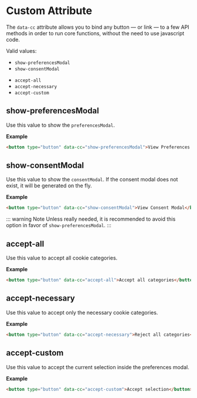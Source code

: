 # Custom Attribute

The `data-cc` attribute allows you to bind any button — or link  — to a few API methods in order to run core functions, without the need to use javascript code.

Valid values:
- `show-preferencesModal`
- `show-consentModal`

* `accept-all`
* `accept-necessary`
* `accept-custom`

## show-preferencesModal
Use this value to show the `preferencesModal`.

**Example** <br>
```html
<button type="button" data-cc="show-preferencesModal">View Preferences Modal</button>
```

## show-consentModal
Use this value to show the `consentModal`. If the consent modal does not exist, it will be generated on the fly.

**Example** <br>
```html
<button type="button" data-cc="show-consentModal">View Consent Modal</button>
```

::: warning Note
Unless really needed, it is recommended to avoid this option in favor of `show-preferencesModal`.
:::



## accept-all
Use this value to accept all cookie categories.

**Example** <br>
```html
<button type="button" data-cc="accept-all">Accept all categories</button>
```

## accept-necessary
Use this value to accept only the necessary cookie categories.

**Example** <br>
```html
<button type="button" data-cc="accept-necessary">Reject all categories</button>
```

## accept-custom
Use this value to accept the current selection inside the preferences modal.

**Example** <br>
```html
<button type="button" data-cc="accept-custom">Accept selection</button>
```